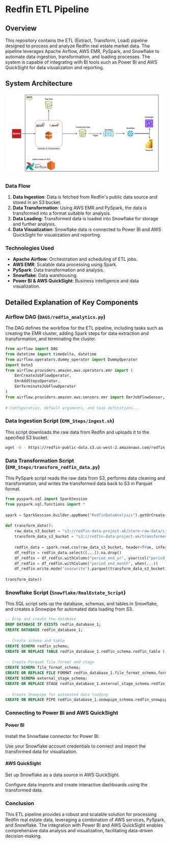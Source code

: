 # Redfin ETL Pipeline

## Overview

This repository contains the ETL (Extract, Transform, Load) pipeline designed to process and analyze Redfin real estate market data. The pipeline leverages Apache Airflow, AWS EMR, PySpark, and Snowflake to automate data ingestion, transformation, and loading processes. The system is capable of integrating with BI tools such as Power BI and AWS QuickSight for data visualization and reporting.

## System Architecture

![ETL Pipeline Architecture](Redfin_ETL.png)

### Data Flow

1. **Data Ingestion**: Data is fetched from Redfin's public data source and stored in an S3 bucket.
2. **Data Transformation**: Using AWS EMR and PySpark, the data is transformed into a format suitable for analysis.
3. **Data Loading**: Transformed data is loaded into Snowflake for storage and further analysis.
4. **Data Visualization**: Snowflake data is connected to Power BI and AWS QuickSight for visualization and reporting.

### Technologies Used

- **Apache Airflow**: Orchestration and scheduling of ETL jobs.
- **AWS EMR**: Scalable data processing using Spark.
- **PySpark**: Data transformation and analysis.
- **Snowflake**: Data warehousing.
- **Power BI & AWS QuickSight**: Business intelligence and data visualization.

## Detailed Explanation of Key Components

### Airflow DAG (`DAGS/redfin_analytics.py`)

The DAG defines the workflow for the ETL pipeline, including tasks such as creating the EMR cluster, adding Spark steps for data extraction and transformation, and terminating the cluster.

```python
from airflow import DAG
from datetime import timedelta, datetime
from airflow.operators.dummy_operator import DummyOperator
import boto3
from airflow.providers.amazon.aws.operators.emr import (
    EmrCreateJobFlowOperator, 
    EmrAddStepsOperator,
    EmrTerminateJobFlowOperator
)
from airflow.providers.amazon.aws.sensors.emr import EmrJobFlowSensor, EmrStepSensor

# Configuration, default arguments, and task definitions...
```

### Data Ingestion Script (`EMR_Steps/ingest.sh`)

This script downloads the raw data from Redfin and uploads it to the specified S3 bucket.


```bash
wget -O - https://redfin-public-data.s3.us-west-2.amazonaws.com/redfin_market_tracker/city_market_tracker.tsv000.gz | aws s3 cp - s3://redfin-data-project-ak/store-raw-data/city_market_tracker.tsv000.gz
```

### Data Transformation Script (`EMR_Steps/transform_redfin_data.py`)

This PySpark script reads the raw data from S3, performs data cleaning and transformation, and writes the transformed data back to S3 in Parquet format.

```python
from pyspark.sql import SparkSession
from pyspark.sql.functions import *

spark = SparkSession.builder.appName("RedfinDataAnalysis").getOrCreate()

def transform_date():
    raw_data_s3_bucket = "s3://redfin-data-project-ak/store-raw-data/city_market_tracker.tsv000.gz"
    transform_data_s3_bucket = "s3://redfin-data-project-ak/transformed-zone/redfin_data.parquet"
    
    redfin_data = spark.read.csv(raw_data_s3_bucket, header=True, inferSchema=True, sep= "\t")
    df_redfin = redfin_data.select([...]).na.drop()
    df_redfin = df_redfin.withColumn("period_end_yr", year(col("period_end"))).withColumn("period_end_month", month(col("period_end"))).drop("period_end", "last_updated")
    df_redfin = df_redfin.withColumn("period_end_month", when(...))
    df_redfin.write.mode("overwrite").parquet(transform_data_s3_bucket)

transform_date()
```

### Snowflake Script (`Snowflake/RealEstate_Script`)

This SQL script sets up the database, schemas, and tables in Snowflake, and creates a Snowpipe for automated data loading from S3.

```SQL
-- Drop and create the database
DROP DATABASE IF EXISTS redfin_database_1;
CREATE DATABASE redfin_database_1;

-- Create schema and table
CREATE SCHEMA redfin_schema;
CREATE OR REPLACE TABLE redfin_database_1.redfin_schema.redfin_table (...);

-- Create Parquet file format and stage
CREATE SCHEMA file_format_schema;
CREATE OR REPLACE FILE FORMAT redfin_database_1.file_format_schema.format_parquet TYPE = 'PARQUET';
CREATE SCHEMA external_stage_schema;
CREATE OR REPLACE STAGE redfin_database_1.external_stage_schema.redfin_ext_stage_parquet URL = 's3://redfin-data-project-ak/transformed-zone/' CREDENTIALS = (aws_key_id='****' aws_secret_key='****') FILE_FORMAT = redfin_database_1.file_format_schema.format_parquet;

-- Create Snowpipe for automated data loading
CREATE OR REPLACE PIPE redfin_database_1.snowpipe_schema.redfin_snowpipe AUTO_INGEST = TRUE AS COPY INTO redfin_database_1.redfin_schema.redfin_table FROM @redfin_database_1.external_stage_schema.redfin_ext_stage_parquet FILE_FORMAT = (TYPE = PARQUET) MATCH_BY_COLUMN_NAME = CASE_INSENSITIVE ON_ERROR = 'SKIP_FILE';
```
### Connecting to Power BI and AWS QuickSight

#### Power BI

Install the Snowflake connector for Power BI.

Use your Snowflake account credentials to connect and import the transformed data for visualization.

#### AWS QuickSight

Set up Snowflake as a data source in AWS QuickSight.

Configure data imports and create interactive dashboards using the transformed data.

### Conclusion
This ETL pipeline provides a robust and scalable solution for processing Redfin real estate data, leveraging a combination of AWS services, PySpark, and Snowflake. The integration with Power BI and AWS QuickSight enables comprehensive data analysis and visualization, facilitating data-driven decision-making.
